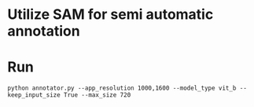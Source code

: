 # Utilize SAM for semi automatic annotation 

# Run 
```
python annotator.py --app_resolution 1000,1600 --model_type vit_b --keep_input_size True --max_size 720
``` 
